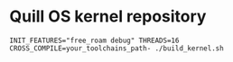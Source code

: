 # Quill OS kernel repository

```
INIT_FEATURES="free_roam debug" THREADS=16 CROSS_COMPILE=your_toolchains_path- ./build_kernel.sh
```
